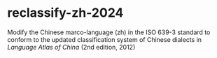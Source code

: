 # reclassify-zh-2024
Modify the Chinese marco-language (zh) in the ISO 639-3 standard to conform to the updated classification system of Chinese dialects in _Language Atlas of China_ (2nd edition, 2012)
